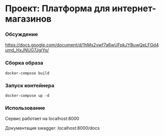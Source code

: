 # Проект: Платформа для интернет-магазинов

### Обсуждение
https://docs.google.com/document/d/1hMs2vwf7a6wUFpkJYBuwQeLFGd4umd_HxJNUG7JgiYo/

### Сборка образа
    docker-compose build
   
### Запуск контейнера
    docker-compose up -d
    
### Использование
Сервис работает на localhost:8000 

Документация swagger: localhost:8000/docs
